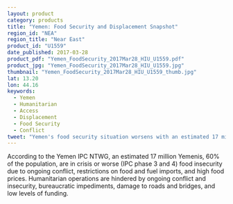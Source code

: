 ```yaml
---
layout: product
category: products
title: "Yemen: Food Security and Displacement Snapshot"
region_id: "NEA"
region_title: "Near East" 
product_id: "U1559"
date_published: 2017-03-28
product_pdf: "Yemen_FoodSecurity_2017Mar28_HIU_U1559.pdf"
product_jpg: "Yemen_FoodSecurity_2017Mar28_HIU_U1559.jpg"
thumbnail: "Yemen_FoodSecurity_2017Mar28_HIU_U1559_thumb.jpg"
lat: 13.20
lon: 44.16
keywords:
  - Yemen
  - Humanitarian
  - Access
  - Displacement 
  - Food Security
  - Conflict
tweet: "Yemen's food security situation worsens with an estimated 17 million people food insecure."
---
```

According to the Yemen IPC NTWG, an estimated 17 million Yemenis, 60% of the population, are in crisis or worse (IPC phase 3 and 4) food insecurity due to ongoing conflict, restrictions on food and fuel imports, and high food prices. Humanitarian operations are hindered by ongoing conflict and insecurity, bureaucratic impediments, damage to roads and bridges, and low levels of funding.
